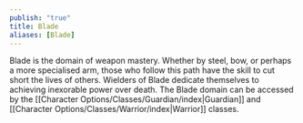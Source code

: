 ```yaml
---
publish: "true"
title: Blade
aliases: [Blade]
---
```


Blade is the domain of weapon mastery. Whether by steel, bow, or perhaps a more specialised arm, those who follow this path have the skill to cut short the lives of others. Wielders of Blade dedicate themselves to achieving inexorable power over death. The Blade domain can be accessed by the [[Character Options/Classes/Guardian/index|Guardian]] and [[Character Options/Classes/Warrior/index|Warrior]] classes.
